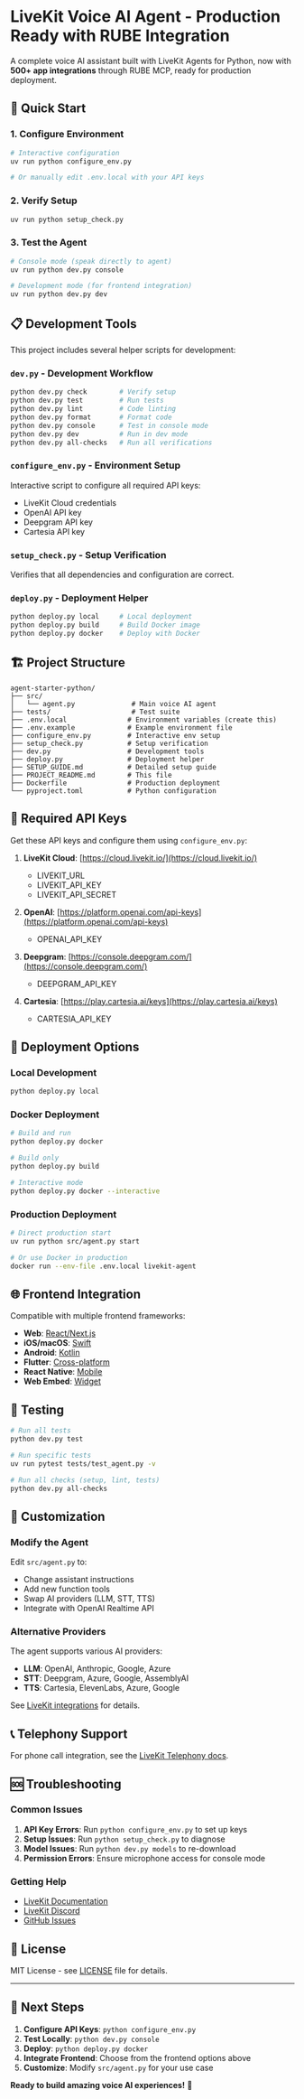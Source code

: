 # LiveKit Voice AI Agent - Production Ready with RUBE Integration

A complete voice AI assistant built with LiveKit Agents for Python, now with **500+ app integrations** through RUBE MCP, ready for production deployment.

## 🚀 Quick Start

### 1. Configure Environment
```bash
# Interactive configuration
uv run python configure_env.py

# Or manually edit .env.local with your API keys
```

### 2. Verify Setup
```bash
uv run python setup_check.py
```

### 3. Test the Agent
```bash
# Console mode (speak directly to agent)
uv run python dev.py console

# Development mode (for frontend integration)
uv run python dev.py dev
```

## 📋 Development Tools

This project includes several helper scripts for development:

### `dev.py` - Development Workflow
```bash
python dev.py check        # Verify setup
python dev.py test         # Run tests
python dev.py lint         # Code linting
python dev.py format       # Format code
python dev.py console      # Test in console mode
python dev.py dev          # Run in dev mode
python dev.py all-checks   # Run all verifications
```

### `configure_env.py` - Environment Setup
Interactive script to configure all required API keys:
- LiveKit Cloud credentials
- OpenAI API key
- Deepgram API key  
- Cartesia API key

### `setup_check.py` - Setup Verification
Verifies that all dependencies and configuration are correct.

### `deploy.py` - Deployment Helper
```bash
python deploy.py local     # Local deployment
python deploy.py build     # Build Docker image
python deploy.py docker    # Deploy with Docker
```

## 🏗️ Project Structure

```
agent-starter-python/
├── src/
│   └── agent.py              # Main voice AI agent
├── tests/                    # Test suite
├── .env.local               # Environment variables (create this)
├── .env.example             # Example environment file
├── configure_env.py         # Interactive env setup
├── setup_check.py           # Setup verification
├── dev.py                   # Development tools
├── deploy.py                # Deployment helper
├── SETUP_GUIDE.md           # Detailed setup guide
├── PROJECT_README.md        # This file
├── Dockerfile               # Production deployment
└── pyproject.toml           # Python configuration
```

## 🔑 Required API Keys

Get these API keys and configure them using `configure_env.py`:

1. **LiveKit Cloud**: [https://cloud.livekit.io/](https://cloud.livekit.io/)
   - LIVEKIT_URL
   - LIVEKIT_API_KEY
   - LIVEKIT_API_SECRET

2. **OpenAI**: [https://platform.openai.com/api-keys](https://platform.openai.com/api-keys)
   - OPENAI_API_KEY

3. **Deepgram**: [https://console.deepgram.com/](https://console.deepgram.com/)
   - DEEPGRAM_API_KEY

4. **Cartesia**: [https://play.cartesia.ai/keys](https://play.cartesia.ai/keys)
   - CARTESIA_API_KEY

## 🚀 Deployment Options

### Local Development
```bash
python deploy.py local
```

### Docker Deployment
```bash
# Build and run
python deploy.py docker

# Build only
python deploy.py build

# Interactive mode
python deploy.py docker --interactive
```

### Production Deployment
```bash
# Direct production start
uv run python src/agent.py start

# Or use Docker in production
docker run --env-file .env.local livekit-agent
```

## 🌐 Frontend Integration

Compatible with multiple frontend frameworks:

- **Web**: [React/Next.js](https://github.com/livekit-examples/agent-starter-react)
- **iOS/macOS**: [Swift](https://github.com/livekit-examples/agent-starter-swift)
- **Android**: [Kotlin](https://github.com/livekit-examples/agent-starter-android)
- **Flutter**: [Cross-platform](https://github.com/livekit-examples/agent-starter-flutter)
- **React Native**: [Mobile](https://github.com/livekit-examples/voice-assistant-react-native)
- **Web Embed**: [Widget](https://github.com/livekit-examples/agent-starter-embed)

## 🧪 Testing

```bash
# Run all tests
python dev.py test

# Run specific tests
uv run pytest tests/test_agent.py -v

# Run all checks (setup, lint, tests)
python dev.py all-checks
```

## 🔧 Customization

### Modify the Agent
Edit `src/agent.py` to:
- Change assistant instructions
- Add new function tools
- Swap AI providers (LLM, STT, TTS)
- Integrate with OpenAI Realtime API

### Alternative Providers
The agent supports various AI providers:
- **LLM**: OpenAI, Anthropic, Google, Azure
- **STT**: Deepgram, Azure, Google, AssemblyAI
- **TTS**: Cartesia, ElevenLabs, Azure, Google

See [LiveKit integrations](https://docs.livekit.io/agents/integrations/) for details.

## 📞 Telephony Support

For phone call integration, see the [LiveKit Telephony docs](https://docs.livekit.io/agents/start/telephony/).

## 🆘 Troubleshooting

### Common Issues

1. **API Key Errors**: Run `python configure_env.py` to set up keys
2. **Setup Issues**: Run `python setup_check.py` to diagnose
3. **Model Issues**: Run `python dev.py models` to re-download
4. **Permission Errors**: Ensure microphone access for console mode

### Getting Help

- [LiveKit Documentation](https://docs.livekit.io/)
- [LiveKit Discord](https://livekit.io/discord)
- [GitHub Issues](https://github.com/livekit-examples/agent-starter-python/issues)

## 📄 License

MIT License - see [LICENSE](LICENSE) file for details.

---

## 🎯 Next Steps

1. **Configure API Keys**: `python configure_env.py`
2. **Test Locally**: `python dev.py console`
3. **Deploy**: `python deploy.py docker`
4. **Integrate Frontend**: Choose from the frontend options above
5. **Customize**: Modify `src/agent.py` for your use case

**Ready to build amazing voice AI experiences!** 🎉
